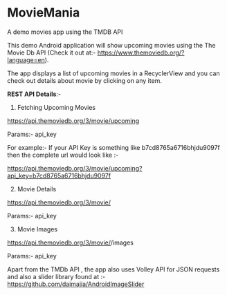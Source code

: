 # MovieMania
A demo movies app using the TMDB API

This demo Android application will show upcoming movies using the The Movie Db API (Check it out at:- https://www.themoviedb.org/?language=en).

The app displays a list of upcoming movies in a RecyclerView and you can check out details about movie by clicking on any item.

**REST API Details**:-

1. Fetching Upcoming Movies

https://api.themoviedb.org/3/movie/upcoming

Params:- api_key

For example:- If your API Key is something like b7cd8765a6716bhjdu9097f then the complete url would look like :-

https://api.themoviedb.org/3/movie/upcoming?api_key=b7cd8765a6716bhjdu9097f

2. Movie Details

https://api.themoviedb.org/3/movie/<movie-id>

Params:- api_key

3. Movie Images

https://api.themoviedb.org/3/movie/<movie-id>/images

Params:- api_key


Apart from the TMDb API , the app also uses Volley API for JSON requests and also a slider library found at :- https://github.com/daimajia/AndroidImageSlider

